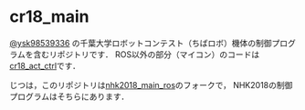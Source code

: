 # cr18_main

[@ysk98539336](https://twitter.com/ysk98539336) の千葉大学ロボットコンテスト（ちばロボ）機体の制御プログラムを含むリポジトリです．
ROS以外の部分（マイコン）のコードは[cr18_act_ctrl](https://github.com/yskhara/cr18_act_ctrl)です．

じつは，このリポジトリは[nhk2018_main_ros](https://github.com/yskhara/nhk2018_main_ros)のフォークで，
NHK2018の制御プログラムはそちらにあります．
